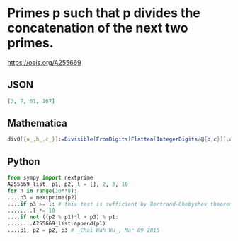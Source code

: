 # Primes p such that p divides the concatenation of the next two primes\.
https://oeis.org/A255669
## JSON
```JSON
[3, 7, 61, 167]
```
## Mathematica
```Mathematica
divQ[{a_,b_,c_}]:=Divisible[FromDigits[Flatten[IntegerDigits/@{b,c}]],a]; Transpose[Select[Partition[Prime[Range[500]],3,1],divQ]][[1]]
```
## Python
```Python
from sympy import nextprime
A255669_list, p1, p2, l = [], 2, 3, 10
for n in range(10**8):
....p3 = nextprime(p2)
....if p3 >= l: # this test is sufficient by Bertrand-Chebyshev theorem
........l *= 10
....if not ((p2 % p1)*l + p3) % p1:
........A255669_list.append(p1)
....p1, p2 = p2, p3 # _Chai Wah Wu_, Mar 09 2015
```
